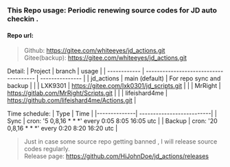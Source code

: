 ### This Repo usage:   Periodic renewing source codes for JD auto checkin .
  

#### Repo url:
> Github: https://gitee.com/whiteeyes/jd_actions.git  
> Gitee(backup): https://gitee.com/whiteeyes/jd_actions.git  

Detail:
|    Project   | branch               |                 usage               |
| ------------ | -------------------------------------- | ---------------   |
|  jd_actions  | main   (default)     |              For repo sync and backup          |
|              | LXK9301              |             https://gitee.com/lxk0301/jd_scripts.git           |
|              | MrRight              |             https://gitlab.com/MrRight/Scripts.git          |
|              | lifeishard4me        |             https://github.com/lifeishard4me/Actions.git          |

Time schedule:
|    Type  |        Time               |
|--------------| --------------------------|
|     Sync     | cron:  '5 0,8,16 * * *'  every 0:05 8:05 16:05 utc |
|     Backup   | cron:  '20 0,8,16 * * *' every 0:20 8:20 16:20 utc   |

> Just in case some source repo getting banned , I will release source codes regularly.  
> Release page: https://github.com/HiJohnDoe/jd_actions/releases
